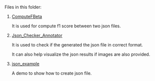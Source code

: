 Files in this folder:

1. <u>ComputeFBeta</u>

   It is used for compute f1 score between two json files.

2. <u>Json_Checker_Annotator</u>

   It is used to check if the generated the json file in correct format.

   It can also help visualize the json results if images are also provided.

3. <u>json_example</u>

   A demo to show how to create json file.
